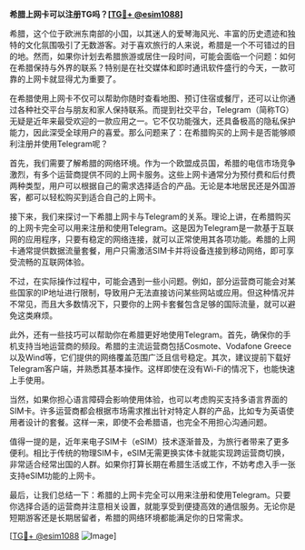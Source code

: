 **希腊上网卡可以注册TG吗？[[TG💪+ @esim1088](https://t.me/s/esim1088)]**

希腊，这个位于欧洲东南部的小国，以其迷人的爱琴海风光、丰富的历史遗迹和独特的文化氛围吸引了无数游客。对于喜欢旅行的人来说，希腊是一个不可错过的目的地。然而，如果你计划去希腊旅游或居住一段时间，可能会面临一个问题：如何在希腊保持与外界的联系？特别是在社交媒体和即时通讯软件盛行的今天，一款可靠的上网卡就显得尤为重要了。

在希腊使用上网卡不仅可以帮助你随时查看地图、预订住宿或餐厅，还可以让你通过各种社交平台与朋友和家人保持联系。而提到社交平台，Telegram（简称TG）无疑是近年来最受欢迎的一款应用之一。它不仅功能强大，还具备极高的隐私保护能力，因此深受全球用户的喜爱。那么问题来了：在希腊购买的上网卡是否能够顺利注册并使用Telegram呢？

首先，我们需要了解希腊的网络环境。作为一个欧盟成员国，希腊的电信市场竞争激烈，有多个运营商提供不同的上网卡服务。这些上网卡通常分为预付费和后付费两种类型，用户可以根据自己的需求选择适合的产品。无论是本地居民还是外国游客，都可以轻松购买到适合自己的上网卡。

接下来，我们来探讨一下希腊上网卡与Telegram的关系。理论上讲，在希腊购买的上网卡完全可以用来注册和使用Telegram。这是因为Telegram是一款基于互联网的应用程序，只要有稳定的网络连接，就可以正常使用其各项功能。希腊的上网卡通常提供数据流量套餐，用户只需激活SIM卡并将设备连接到移动网络，即可享受流畅的互联网体验。

不过，在实际操作过程中，可能会遇到一些小问题。例如，部分运营商可能会对某些国家的IP地址进行限制，导致用户无法直接访问某些网站或应用。但这种情况并不常见，而且大多数情况下，只要你的上网卡套餐包含足够的国际流量，就可以避免这类麻烦。

此外，还有一些技巧可以帮助你在希腊更好地使用Telegram。首先，确保你的手机支持当地运营商的频段。希腊的主流运营商包括Cosmote、Vodafone Greece以及Wind等，它们提供的网络覆盖范围广泛且信号稳定。其次，建议提前下载好Telegram客户端，并熟悉其基本操作。这样即使在没有Wi-Fi的情况下，也能快速上手使用。

当然，如果你担心语言障碍会影响使用体验，也可以考虑购买支持多语言界面的SIM卡。许多运营商都会根据市场需求推出针对特定人群的产品，比如专为英语使用者设计的套餐。这样一来，即使不会希腊语，也完全不用担心沟通问题。

值得一提的是，近年来电子SIM卡（eSIM）技术逐渐普及，为旅行者带来了更多便利。相比于传统的物理SIM卡，eSIM无需更换实体卡就能实现跨运营商切换，非常适合经常出国的人群。如果你打算长期在希腊生活或工作，不妨考虑入手一张支持eSIM功能的上网卡。

最后，让我们总结一下：希腊的上网卡完全可以用来注册和使用Telegram。只要你选择合适的运营商并注意相关设置，就能享受到便捷高效的通信服务。无论你是短期游客还是长期居留者，希腊的网络环境都能满足你的日常需求。

[[TG💪+ @esim1088](https://t.me/s/esim1088) ![Image](https://i.postimg.cc/4NQfJmqS/Snipaste-2025-05-13-00-14-12.png)]